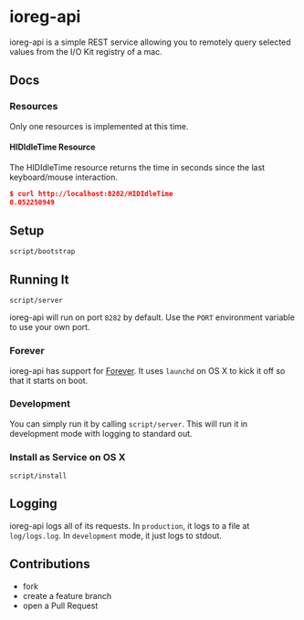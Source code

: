 # ioreg-api

ioreg-api is a simple REST service allowing you to remotely query selected values from the I/O Kit registry of a mac.

## Docs

### Resources

Only one resources is implemented at this time.

#### HIDIdleTime Resource

The HIDIdleTime resource returns the time in seconds since the last keyboard/mouse interaction.

```json
$ curl http://localhost:8282/HIDIdleTime
0.052250949
```

## Setup

    script/bootstrap

## Running It

    script/server

ioreg-api will run on port `8282` by default. Use the `PORT` environment
variable to use your own port.

### Forever

ioreg-api has support for [Forever](https://github.com/foreverjs/forever). It uses `launchd` on OS X to kick it off so that it starts on boot.

### Development

You can simply run it by calling `script/server`. This will run it in development mode with logging to standard out.

### Install as Service on OS X

    script/install

## Logging

ioreg-api logs all of its requests. In `production`, it logs to a file at `log/logs.log`. In `development` mode, it just logs to stdout.

## Contributions

* fork
* create a feature branch
* open a Pull Request
